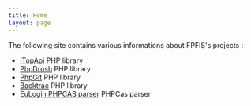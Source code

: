 ```yaml
---
title: Home 
layout: page
---
```


The following site contains various informations about FPFIS's projects :

- [iTopApi](http://docs.fpfis.eu/libs/namespaces/iTopApi.html) PHP library
- [PhpDrush](http://docs.fpfis.eu/libs/namespaces/PhpDrush.html) PHP library
- [PhpGit](http://docs.fpfis.eu/libs/namespaces/PhpGit.html) PHP library
- [Backtrac](http://docs.fpfis.eu/libs/namespaces/EC.Utils.Backtrac.html) PHP library
- [EuLogin PHPCAS parser](http://docs.fpfis.eu/libs/namespaces/EcasPhpCASParser.html) PHPCas parser

